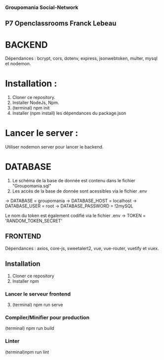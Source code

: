 ### Groupomania Social-Network ###
## P7 Openclassrooms Franck Lebeau ##

# BACKEND #############################
Dépendances : bcrypt, cors, dotenv, express, jsonwebtoken, multer, mysql et nodemon.

# Installation :
1. Cloner ce repository.
2. Installer NodeJs, Npm.
3. (terminal) npm init
4. Installer (npm install) les dépendances du package.json
# Lancer le server :
Utiliser nodemon server pour lancer le backend.


# DATABASE ############################
1. Le schéma de la base de donnée est contenu dans le fichier "Groupomania.sql"
2. Les accès de la base de donnée sont acessibles via le fichier .env

->  DATABASE = groupomania
->  DATABASE_HOST = localhost
->  DATABASE_USER = root
->  DATABASE_PASSWORD = !2mySQL

Le nom du token est également codifié via le fichier .env
->  TOKEN = 'RANDOM_TOKEN_SECRET'

## FRONTEND ###########################
Dépendances : axios, core-js, sweetalert2, vue, vue-router, vuetify et vuex.

## Installation
1. Cloner ce repository
2. Installer npm
### Lancer le serveur frontend
3. (terminal) npm run serve
### Compiler/Minifier pour production
(terminal) npm run build
### Linter
(terminal)npm run lint
